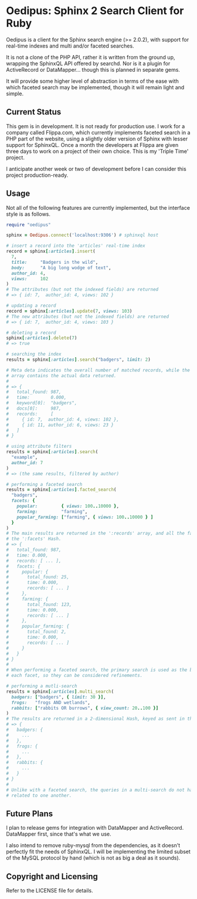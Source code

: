 # Oedipus: Sphinx 2 Search Client for Ruby

Oedipus is a client for the Sphinx search engine (>= 2.0.2), with support for
real-time indexes and multi and/or faceted searches.

It is not a clone of the PHP API, rather it is written from the ground up,
wrapping the SphinxQL API offered by searchd.  Nor is it a plugin for
ActiveRecord or DataMapper... though this is planned in separate gems.

It will provide some higher level of abstraction in terms of the ease with
which faceted search may be implemented, though it will remain light and simple.

## Current Status

This gem is in development.  It is not ready for production use.  I work for
a company called Flippa.com, which currently implements faceted search in a PHP
part of the website, using a slightly older version of Sphinx with lesser
support for SphinxQL.  Once a month the developers at Flippa are given three days
to work on a project of their own choice.  This is my 'Triple Time' project.

I anticipate another week or two of development before I can consider this project
production-ready.

## Usage

Not all of the following features are currently implemented, but the interface
style is as follows.

``` ruby
require "oedipus"

sphinx = Oedipus.connect('localhost:9306') # sphinxql host

# insert a record into the 'articles' real-time index
record = sphinx[:articles].insert(
  7,
  title:     "Badgers in the wild",
  body:      "A big long wodge of text",
  author_id: 4,
  views:     102
)
# The attributes (but not the indexed fields) are returned
# => { id: 7,  author_id: 4, views: 102 }

# updating a record
record = sphinx[:articles].update(7, views: 103)
# The new attributes (but not the indexed fields) are returned
# => { id: 7,  author_id: 4, views: 103 }

# deleting a record
sphinx[:articles].delete(7)
# => true

# searching the index
results = sphinx[:articles].search("badgers", limit: 2)

# Meta deta indicates the overall number of matched records, while the ':records'
# array contains the actual data returned.
# 
# => {
#   total_found: 987,
#   time:        0.000,
#   keyword[0]:  "badgers",
#   docs[0]:     987,
#   records:     [
#     { id: 7,  author_id: 4, views: 102 },
#     { id: 11, author_id: 6, views: 23 }
#   ]
# }

# using attribute filters
results = sphinx[:articles].search(
  "example",
  author_id: 7
)
# => (the same results, filtered by author)

# performing a faceted search
results = sphinx[:articles].facted_search(
  "badgers",
  facets: {
    popular:         { views: 100..10000 },
    farming:         "farming",
    popular_farming: ["farming", { views: 100..10000 } ]
  }
)
# The main results are returned in the ':records' array, and all the facets in
# the ':facets' Hash.
# => {
#   total_found: 987,
#   time: 0.000,
#   records: [ ... ],
#   facets: {
#     popular: {
#       total_found: 25,
#       time: 0.000,
#       records: [ ... ]
#     },
#     farming: {
#       total_found: 123,
#       time: 0.000,
#       records: [ ... ]
#     },
#     popular_farming: {
#       total_found: 2,
#       time: 0.000,
#       records: [ ... ]
#     }
#   }
# }
# 
# When performing a faceted search, the primary search is used as the basis for
# each facet, so they can be considered refinements.

# performing a mutli-search
results = sphinx[:articles].multi_search(
  badgers: ["badgers", { limit: 30 }],
  frogs:   "frogs AND wetlands",
  rabbits: ["rabbits OR burrows", { view_count: 20..100 }]
)
# The results are returned in a 2-dimensional Hash, keyed as sent in the query
# => {
#   badgers: {
#     ...
#   },
#   frogs: {
#     ...
#   },
#   rabbits: {
#     ...
#   }
# }
# 
# Unlike with a faceted search, the queries in a multi-search do not have to be
# related to one another.
```

## Future Plans

I plan to release gems for integration with DataMapper and ActiveRecord.  DataMapper
first, since that's what we use.

I also intend to remove ruby-mysql from the dependencies, as it doesn't perfectly fit
the needs of SphinxQL.  I will be implementing the limited subset of the MySQL protocol
by hand (which is not as big a deal as it sounds).

## Copyright and Licensing

Refer to the LICENSE file for details.

